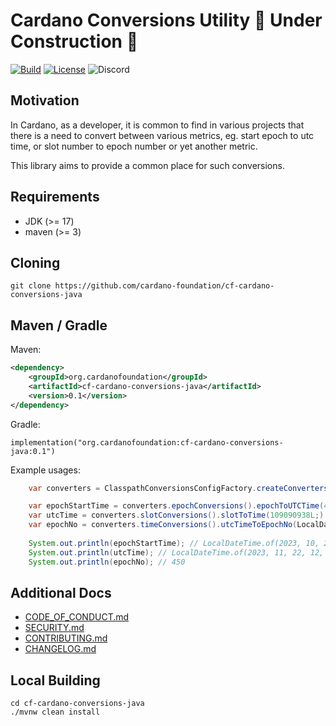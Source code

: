 # Cardano Conversions Utility 🚧️ Under Construction 🚧️

[![Build](https://github.com/cardano-foundation/cf-cardano-conversions-java/actions/workflows/tests.yaml/badge.svg)](https://github.com/cardano-foundation/cf-cardano-conversions-java/actions/workflows/tests.yaml)
[![License](https://img.shields.io:/github/license/cardano-foundation/cf-cardano-conversions-java?label=license)](https://github.com/cardano-foundation/cf-cardano-conversions-java/blob/master/LICENSE)
![Discord](https://img.shields.io/discord/1022471509173882950)

## Motivation

In Cardano, as a developer, it is common to find in various projects that there is a need to convert between various metrics, eg. start epoch to utc time, or slot number to epoch number or yet another metric.

This library aims to provide a common place for such conversions.

## Requirements
- JDK (>= 17)
- maven (>= 3)

## Cloning
```shell
git clone https://github.com/cardano-foundation/cf-cardano-conversions-java
```

## Maven / Gradle
Maven:
```xml
<dependency>
    <groupId>org.cardanofoundation</groupId>
    <artifactId>cf-cardano-conversions-java</artifactId>
    <version>0.1</version>
</dependency>
```
Gradle:
```
implementation("org.cardanofoundation:cf-cardano-conversions-java:0.1")
```

Example usages:
```java
    var converters = ClasspathConversionsConfigFactory.createConverters(NetworkType.MAINNET);

    var epochStartTime = converters.epochConversions().epochToUTCTime(445, START);
    var utcTime = converters.slotConversions().slotToTime(109090938L;)
    var epochNo = converters.timeConversions().utcTimeToEpochNo(LocalDateTime.of(2023, 11, 22, 9, 48, 58))
        
    System.out.println(epochStartTime); // LocalDateTime.of(2023, 10, 27, 21, 44, 51)
    System.out.println(utcTime); // LocalDateTime.of(2023, 11, 22, 12, 47, 9)
    System.out.println(epochNo); // 450
```

## Additional Docs
- [CODE_OF_CONDUCT.md](CODE_OF_CONDUCT.md)
- [SECURITY.md](SECURITY.md)
- [CONTRIBUTING.md](CONTRIBUTING.md)
- [CHANGELOG.md](CHANGELOG.md)

## Local Building
```shell
cd cf-cardano-conversions-java
./mvnw clean install
```
